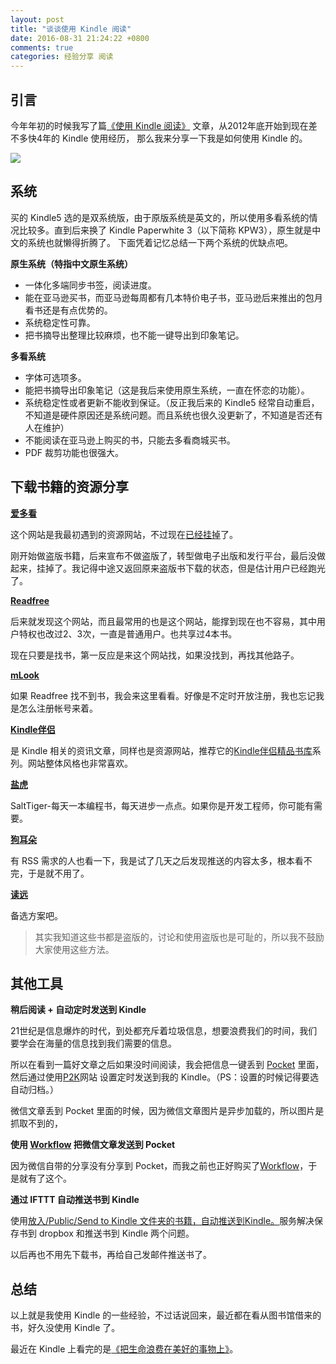 ```yaml
---
layout: post
title: "谈谈使用 Kindle 阅读"
date: 2016-08-31 21:24:22 +0800
comments: true
categories: 经验分享 阅读
---
```


## 引言

今年年初的时候我写了篇[《使用 Kindle 阅读》](https://blog.forecho.com/use-the-kindle-reading.html) 文章，从2012年底开始到现在差不多快4年的 Kindle 使用经历，
那么我来分享一下我是如何使用 Kindle 的。

![](http://ww1.sinaimg.cn/large/4cc5f9b3gw1f7d9t8yndyj20mq04r0tk.jpg)

<!--more-->

## 系统

买的 Kindle5 选的是双系统版，由于原版系统是英文的，所以使用多看系统的情况比较多。直到后来换了 Kindle Paperwhite 3（以下简称 KPW3），原生就是中文的系统也就懒得折腾了。
下面凭着记忆总结一下两个系统的优缺点吧。

**原生系统（特指中文原生系统）**

- 一体化多端同步书签，阅读进度。
- 能在亚马逊买书，而亚马逊每周都有几本特价电子书，亚马逊后来推出的包月看书还是有点优势的。
- 系统稳定性可靠。
- 把书摘导出整理比较麻烦，也不能一键导出到印象笔记。


**多看系统**

- 字体可选项多。
- 能把书摘导出印象笔记（这是我后来使用原生系统，一直在怀恋的功能）。
- 系统稳定性或者更新不能收到保证。（反正我后来的 Kindle5 经常自动重启，不知道是硬件原因还是系统问题。而且系统也很久没更新了，不知道是否还有人在维护）
- 不能阅读在亚马逊上购买的书，只能去多看商城买书。
- PDF 裁剪功能也很强大。

## 下载书籍的资源分享

**[爱多看](http://www.ikandou.com/)**

这个网站是我最初遇到的资源网站，不过现在[已经挂掉](http://www.itjuzi.com/company/1076)了。

刚开始做盗版书籍，后来宣布不做盗版了，转型做电子出版和发行平台，最后没做起来，挂掉了。我记得中途又返回原来盗版书下载的状态，但是估计用户已经跑光了。

**[Readfree](http://readfree.me/)**

后来就发现这个网站，而且最常用的也是这个网站，能撑到现在也不容易，其中用户特权也改过2、3次，一直是普通用户。也共享过4本书。

现在只要是找书，第一反应是来这个网站找，如果没找到，再找其他路子。

**[mLook](https://www.mlook.mobi/)**

如果 Readfree 找不到书，我会来这里看看。好像是不定时开放注册，我也忘记我是怎么注册帐号来着。

**[Kindle伴侣](http://kindlefere.com/)**

是 Kindle 相关的资讯文章，同样也是资源网站，推荐它的[Kindle伴侣精品书库](http://kindlefere.com/share)系列。网站整体风格也非常喜欢。

**[盐虎](http://www.salttiger.com/)**

SaltTiger-每天一本编程书，每天进步一点点。如果你是开发工程师，你可能有需要。

**[狗耳朵](https://www.dogear.cn/)**

有 RSS 需求的人也看一下，我是试了几天之后发现推送的内容太多，根本看不完，于是就不用了。

**[读远](http://readcolor.com/)**

备选方案吧。

> 其实我知道这些书都是盗版的，讨论和使用盗版也是可耻的，所以我不鼓励大家使用这些方法。

## 其他工具

**稍后阅读 + 自动定时发送到 Kindle**

21世纪是信息爆炸的时代，到处都充斥着垃圾信息，想要浪费我们的时间，我们要学会在海量的信息找到我们需要的信息。

所以在看到一篇好文章之后如果没时间阅读，我会把信息一键丢到 [Pocket](https://getpocket.com/) 里面，然后通过使用[P2K](http://p2k.co/)网站
设置定时发送到我的 Kindle。（PS：设置的时候记得要选自动归档。）

微信文章丢到 Pocket 里面的时候，因为微信文章图片是异步加载的，所以图片是抓取不到的，

**使用 [Workflow](http://3li3.com/app/view?id=23599) 把微信文章发送到 Pocket**

因为微信自带的分享没有分享到 Pocket，而我之前也正好购买了[Workflow](http://3li3.com/app/view?id=23599)，于是就有了这个。



**通过 IFTTT 自动推送书到 Kindle**

使用[放入/Public/Send to Kindle 文件夹的书籍，自动推送到Kindle。](https://ifttt.com/recipes/25275-public-send-to-kindle-kindle)服务解决保存书到 dropbox 和推送书到
Kindle 两个问题。

以后再也不用先下载书，再给自己发邮件推送书了。

## 总结

以上就是我使用 Kindle 的一些经验，不过话说回来，最近都在看从图书馆借来的书，好久没使用 Kindle 了。

最近在 Kindle 上看完的是[《把生命浪费在美好的事物上》](https://book.douban.com/subject/26390229/)。
